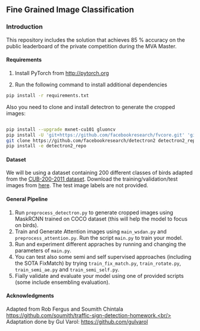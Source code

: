 ## Fine Grained Image Classification

### Introduction
This repository includes the solution that achieves 85 % accuracy on  the public leaderboard of the private competition during the MVA Master.

#### Requirements
1. Install PyTorch from http://pytorch.org

2. Run the following command to install additional dependencies

```bash
pip install -r requirements.txt
```
Also you need to clone and install detectron to generate the cropped images:
```bash

pip install --upgrade mxnet-cu101 gluoncv
pip install -U 'git+https://github.com/facebookresearch/fvcore.git' 'git+https://github.com/cocodataset/cocoapi.git#subdirectory=PythonAPI'
git clone https://github.com/facebookresearch/detectron2 detectron2_repo
pip install -e detectron2_repo
```
#### Dataset
We will be using a dataset containing 200 different classes of birds adapted from the [CUB-200-2011 dataset](http://www.vision.caltech.edu/visipedia/CUB-200-2011.html).
Download the training/validation/test images from [here](https://www.di.ens.fr/willow/teaching/recvis18orig/assignment3/bird_dataset.zip). The test image labels are not provided.

#### General Pipeline

1. Run `preprocess_detectron.py` to generate cropped images using MaskRCNN trained on COCO dataset (this will help the model to focus on birds).
2. Train and Generate Attention images using `main_wsdan.py` and `preprocess_attention.py`. 
Run the script `main.py` to train your model.
3. Run and experiment different appraches by running and changing the parameters of `main.py`.
4. You can test also some semi and self supervised approaches (including the SOTA FixMatch) by trying `train_fix_match.py`, `train_rotate.py`, `train_semi_ae.py` and `train_semi_self.py`.
5. Fially validate and evaluate your model using one of provided scripts (some include ensembling evaluation).


#### Acknowledgments
Adapted from Rob Fergus and Soumith Chintala https://github.com/soumith/traffic-sign-detection-homework.<br/>
Adaptation done by Gul Varol: https://github.com/gulvarol
